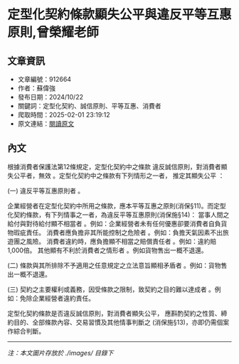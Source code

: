 # 定型化契約條款顯失公平與違反平等互惠原則,曾榮耀老師

## 文章資訊
- 文章編號：912664
- 作者：蘇偉強
- 發布日期：2024/10/22
- 關鍵詞：定型化契約、誠信原則、平等互惠、消費者
- 爬取時間：2025-02-01 23:19:12
- 原文連結：[閱讀原文](https://real-estate.get.com.tw/Columns/detail.aspx?no=912664)

## 內文


根據消費者保護法第12條規定，定型化契約中之條款
違反誠信原則，對消費者顯失公平者，無效
。定型化契約中之條款有下列情形之一者，
推定其顯失公平
：


(一)
違反平等互惠原則者
。


企業經營者在定型化契約中所用之條款，應本平等互惠之原則(消保§11)。而定型化契約條款，有下列情事之一者，為違反平等互惠原則(消保施§14)：
當事人間之給付與對待給付顯不相當者
。例如：企業經營者未有任何優惠卻要消費者自負貨物瑕疵責任。
消費者應負擔非其所能控制之危險者
。例如：負擔天氣因素不出旅遊團之風險。
消費者違約時，應負擔顯不相當之賠償責任者
。例如：違約賠1,000倍。
其他顯有不利於消費者之情形者
。例如貨物售出一概不退還。


(二)
條款與其所排除不予適用之任意規定之立法意旨顯相矛盾者
。例如：貨物售出一概不退還。


(三)
契約之主要權利或義務，因受條款之限制，致契約之目的難以達成者
。例如：免除企業經營者違約責任。


定型化契約條款是否違反誠信原則，對消費者顯失公平，
應斟酌契約之性質、締約目的、全部條款內容、交易習慣及其他情事判斷之
(消保施§13)，亦即仍需個案作綜合判斷。

---
*注：本文圖片存放於 ./images/ 目錄下*
